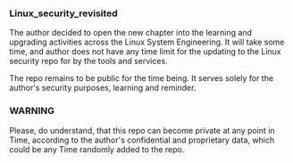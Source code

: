 ### Linux_security_revisited

The author decided to open the new chapter into the learning and upgrading activities across
the Linux System Engineering. It will take some time, and author does not have any time limit
for the updating to the Linux security repo for by the tools and services.

The repo remains to be public for the time being. It serves solely for the author's security
purposes, learning and reminder.

### WARNING

Please, do understand, that this repo can become private at any point in Time, according to
the author's confidential and proprietary data, which could be any Time randomly added to
the repo.
